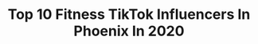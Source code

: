 ---
title: Top 10 Fitness TikTok Influencers In Phoenix In 2020
description: >-
  Find top fitness TikTok influencers in Phoenix in 2020. Most popular hashtags: #fitness #duet #reallifeathome #love.
platform: TikTok
profiles:
  - username: "nhlcoyotes"
    fullname: >-
      Arizona Coyotes
    location: "United States"
    followers: 36174
    engagement: 1504
    commentsToLikes: 0.016194
    id: ck98rkt4jb7eu0j78u853hp7p
    verified: true
    hashtags: "#keepingbusy, #animalsoftiktok, #dayattheoffice, #knowyourmeme"
  - username: "jg.dakattack"
    fullname: >-
      The Dak Attack
    location: "United States"
    followers: 465690
    engagement: 2634
    commentsToLikes: 0.032383
    id: ck83ws4trlsv60j78x0zujwov
    verified: false
    hashtags: "#yummy, #youremybestview, #chickennuggets, #verticaljump"
  - username: "azcre"
    fullname: >-
      Eddie Gonzalez 
    location: "United States"
    followers: 7559
    engagement: 1097
    commentsToLikes: 0.232147
    id: ckae0oh9ykr6k0i78t6zm985f
    verified: false
    hashtags: "#traffic, #officebuilding, #barber, #dance"
  - username: "angelicinfernoart"
    fullname: >-
      angelicinfernoart
    location: "United States"
    followers: 2113
    engagement: 2956
    commentsToLikes: 0.029075
    id: cka0u3mgcsm5l0i78rlqbpils
    verified: false
    hashtags: "#norsemythology, #mushroom, #monster, #copicmarkers"
  - username: "miapheonixx"
    fullname: >-
      Mia Jane
    location: "United States"
    followers: 24241
    engagement: 721
    commentsToLikes: 0.014684
    id: ckacin5l3437r0i78olskjwod
    verified: false
    hashtags: "#healthtips, #datingtips, #blackfriday, #pheonixtwins"
  - username: "richydimov"
    fullname: >-
      Richy Dimov
    location: "United States"
    followers: 105193
    engagement: 1271
    commentsToLikes: 0.047457
    id: ck9rndpfd74tx0j78id9xevjg
    verified: true
    hashtags: "#fitness"
  - username: "mikecarlucci_"
    fullname: >-
      Mike
    location: "United States"
    followers: 94757
    engagement: 2049
    commentsToLikes: 0.066301
    id: ck9shzx4sw8cv0j780tl40ulg
    verified: false
    hashtags: "#dream, #storytime, #bo2, #6ix9ine"
  - username: "lexdamon"
    fullname: >-
      Alexis Damon
    location: "United States"
    followers: 22058
    engagement: 1595
    commentsToLikes: 0.059038
    id: ck9njith7hmr20j78izgy26et
    verified: false
    hashtags: "#sisterfights, #happymothersday, #workoutathome, #positivemessage"
  - username: "fitkage"
    fullname: >-
      Hunter 
    location: "United States"
    followers: 237311
    engagement: 1650
    commentsToLikes: 0.025988
    id: ck8owc35ax52b0j7857h7km6s
    verified: false
    hashtags: "#akatsuki, #fitness, #headband, #netero"
  - username: "bigdarkness59"
    fullname: >-
      Michael Harris
    location: "United States"
    followers: 7590
    engagement: 1196
    commentsToLikes: 0.089322
    id: ck9si9banxrwd0j78vtxfy9ow
    verified: false
    hashtags: "#weaintplayin, #tiktokfitness, #tictoc, #athlete"
---